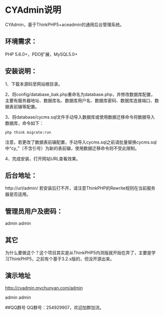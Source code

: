 # CYAdmin说明

CYAdmin，基于ThinkPHP5+aceadmin的通用后台管理系统。

## 环境需求：

PHP 5.6.0+，PDO扩展，MySQL5.0+

## 安装说明：


1、下载本源码至网站根目录。

2、将config/database_bak.php重命名为database.php，并修改数据库配置，主要有服务器地址、数据库名、数据库用户名、数据库密码、数据库连接端口、数据表前辍等配置。

3、将database/cycms.sql文件手动导入数据库或使用数据迁移命令将数据导入数据库，命令如下：

```
php think migrate:run
```
注意，若更改了数据表前辍配置，手动导入cycms.sql之前请批量替换cycms.sql中“cy_”（不含引号）为新的表前辍，使用数据迁移命令则不受此限制。

4、完成安装，打开网站URL查看效果。


## 后台地址：

http://url/admin/
若安装后打不开，请注意ThinkPHP的Rewrite规则在当前服务器是否适用。

## 管理员用户及密码：

admin admin

## 其它

为什么要做这个？这个项目其实是从ThinkPHP5内测版就开始在弄了，主要是学习ThinkPHP5，之前有个基于3.2.x版的，但没开源出来。

## 演示地址

http://cyadmin.mychunyan.com/admin

admin admin

##QQ群号
QQ群号：254929907，欢迎加群加流。